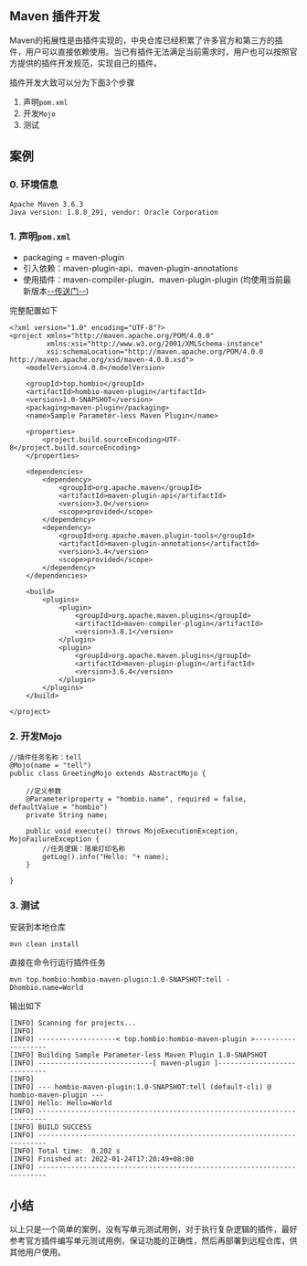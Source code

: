 ## Maven 插件开发
Maven的拓展性是由插件实现的，中央仓库已经积累了许多官方和第三方的插件，用户可以直接依赖使用。当已有插件无法满足当前需求时，用户也可以按照官方提供的插件开发规范，实现自己的插件。

插件开发大致可以分为下面3个步骤
1. 声明`pom.xml`
2. 开发`Mojo`
3. 测试

## 案例
### 0. 环境信息
```
Apache Maven 3.6.3
Java version: 1.8.0_291, vendor: Oracle Corporation
```
### 1. 声明`pom.xml`
- packaging = maven-plugin
- 引入依赖：maven-plugin-api、maven-plugin-annotations
- 使用插件：maven-compiler-plugin、maven-plugin-plugin  (均使用当前最新版本[--传送门--](https://maven.apache.org/plugins/index.html))

完整配置如下
```
<?xml version="1.0" encoding="UTF-8"?>
<project xmlns="http://maven.apache.org/POM/4.0.0"
         xmlns:xsi="http://www.w3.org/2001/XMLSchema-instance"
         xsi:schemaLocation="http://maven.apache.org/POM/4.0.0 http://maven.apache.org/xsd/maven-4.0.0.xsd">
    <modelVersion>4.0.0</modelVersion>

    <groupId>top.hombio</groupId>
    <artifactId>hombio-maven-plugin</artifactId>
    <version>1.0-SNAPSHOT</version>
    <packaging>maven-plugin</packaging>
    <name>Sample Parameter-less Maven Plugin</name>

    <properties>
        <project.build.sourceEncoding>UTF-8</project.build.sourceEncoding>
    </properties>

    <dependencies>
        <dependency>
            <groupId>org.apache.maven</groupId>
            <artifactId>maven-plugin-api</artifactId>
            <version>3.0</version>
            <scope>provided</scope>
        </dependency>
        <dependency>
            <groupId>org.apache.maven.plugin-tools</groupId>
            <artifactId>maven-plugin-annotations</artifactId>
            <version>3.4</version>
            <scope>provided</scope>
        </dependency>
    </dependencies>

    <build>
        <plugins>
            <plugin>
                <groupId>org.apache.maven.plugins</groupId>
                <artifactId>maven-compiler-plugin</artifactId>
                <version>3.8.1</version>
            </plugin>
            <plugin>
                <groupId>org.apache.maven.plugins</groupId>
                <artifactId>maven-plugin-plugin</artifactId>
                <version>3.6.4</version>
            </plugin>
        </plugins>
    </build>

</project>
```

### 2. 开发Mojo
```
//插件任务名称：tell
@Mojo(name = "tell")
public class GreetingMojo extends AbstractMojo {

    //定义参数
    @Parameter(property = "hombio.name", required = false, defaultValue = "hombio")
    private String name;

    public void execute() throws MojoExecutionException, MojoFailureException {
        //任务逻辑：简单打印名称
        getLog().info("Hello: "+ name);
    }

}
```

### 3. 测试
安装到本地仓库
```
mvn clean install
```
直接在命令行运行插件任务
```
mvn top.hombio:hombio-maven-plugin:1.0-SNAPSHOT:tell -Dhombio.name=World
```
输出如下
```
[INFO] Scanning for projects...
[INFO]
[INFO] -------------------< top.hombio:hombio-maven-plugin >-------------------
[INFO] Building Sample Parameter-less Maven Plugin 1.0-SNAPSHOT
[INFO] ----------------------------[ maven-plugin ]----------------------------
[INFO]
[INFO] --- hombio-maven-plugin:1.0-SNAPSHOT:tell (default-cli) @ hombio-maven-plugin ---
[INFO] Hello: Hello=World
[INFO] ------------------------------------------------------------------------
[INFO] BUILD SUCCESS
[INFO] ------------------------------------------------------------------------
[INFO] Total time:  0.202 s
[INFO] Finished at: 2022-01-24T17:20:49+08:00
[INFO] ------------------------------------------------------------------------
```

## 小结
以上只是一个简单的案例，没有写单元测试用例，对于执行复杂逻辑的插件，最好参考官方插件编写单元测试用例，保证功能的正确性，然后再部署到远程仓库，供其他用户使用。